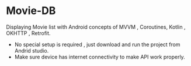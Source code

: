 # Movie-DB
Displaying Movie list with Android concepts of MVVM , Coroutines, Kotlin , OKHTTP , Retrofit.
- No special setup is required , just download and run the project from Andrid studio.
- Make sure device has internet connectivity to make API work properly.
